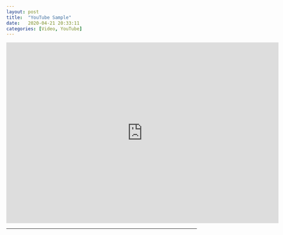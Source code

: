 ```yaml
---
layout: post
title:  "YouTube Sample"
date:   2020-04-21 20:33:11
categories: [Video, YouTube]
---
```



<iframe class="madtinker_main" width="720" height="480" src="https://www.youtube.com/embed/y78W8e_zeTg" align="center" frameborder="0" allow="accelerometer; autoplay; encrypted-media; gyroscope; picture-in-picture" allowfullscreen></iframe>

---